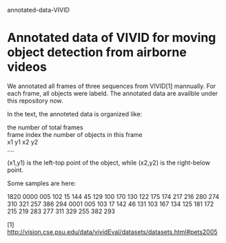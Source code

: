 annotated-data-VIVID


Annotated data of VIVID for moving object detection from airborne videos </br>
========================================================================


We annotated all frames of three sequences from VIVID[1] mannually. For each frame, all objects were labeld. The annotated data are availble under this repository now. </br>


In the text, the annoteted data is organized like:

the number of total frames </br>
frame index  the number of objects in this frame </br>
x1 y1 x2 y2 </br>
.... </br>

(x1,y1) is the left-top point of the object, while (x2,y2) is the right-below point. </br>


Some samples are here: </br>

1820
0000 005
102 15 144 45
129 100 170 130
122 175 174 217
216 280 274 310
321 257 386 294
0001 005
103 17 142 46
131 103 167 134
125 181 172 215
219 283 277 311
329 255 382 293







[1] http://vision.cse.psu.edu/data/vividEval/datasets/datasets.html#pets2005 

